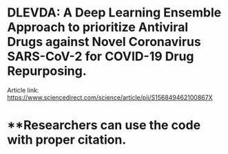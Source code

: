 # DLEVDA: A Deep Learning Ensemble Approach to prioritize Antiviral Drugs against Novel Coronavirus SARS-CoV-2 for COVID-19 Drug Repurposing.

Article link: https://www.sciencedirect.com/science/article/pii/S156849462100867X

# **Researchers can use the code with proper citation.
